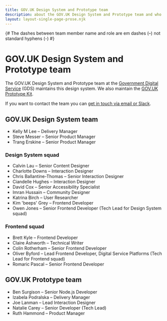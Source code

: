 ```yaml
---
title: GOV.UK Design System and Prototype team
description: about the GOV.UK Design System and Prototype team and who works on them
layout: layout-single-page-prose.njk
---
```

{# The dashes between team member name and role are em dashes (–) not standard hyphens (-) #}

# GOV.UK Design System and Prototype team

The GOV.UK Design System and Prototype team at the
[Government Digital Service](https://www.gov.uk/government/organisations/government-digital-service) (GDS) maintains this design system. We also maintain the [GOV.UK Prototype Kit](https://prototype-kit.service.gov.uk).

If you want to contact the team you can
[get in touch via email or Slack](/get-in-touch/).

## GOV.UK Design System team
- Kelly M Lee – Delivery Manager
- Steve Messer – Senior Product Manager
- Trang Erskine – Senior Product Manager

### Design System squad

- Calvin Lau – Senior Content Designer
- Charlotte Downs – Interaction Designer
- Chris Ballantine-Thomas – Senior Interaction Designer
- Ciandelle Hughes – Interaction Designer
- David Cox – Senior Accessibility Specialist
- Imran Hussain – Community Designer
- Katrina Birch – User Researcher
- Kim 'beeps' Grey – Frontend Developer
- Owen Jones – Senior Frontend Developer (Tech Lead for Design System squad)

### Frontend squad

- Brett Kyle – Frontend Developer
- Claire Ashworth – Technical Writer
- Colin Rotherham – Senior Frontend Developer
- Oliver Byford – Lead Frontend Developer, Digital Service Platforms (Tech Lead for Frontend squad)
- Romaric Pascal – Senior Frontend Developer

## GOV.UK Prototype team

- Ben Surgison – Senior Node.js Developer
- Izabela Podralska – Delivery Manager
- Joe Lanman – Lead Interaction Designer
- Natalie Carey – Senior Developer (Tech Lead)
- Ruth Hammond – Product Manager
